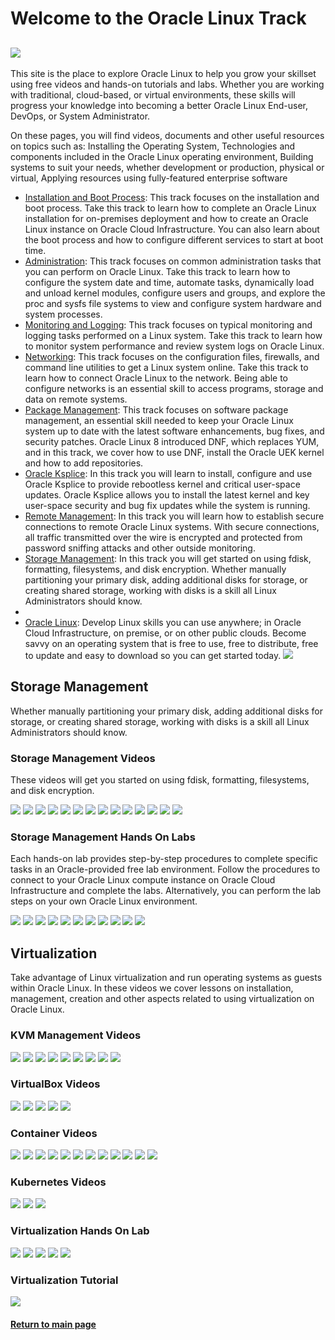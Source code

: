 
# Welcome to the Oracle Linux Track
![](../common/images/OL-1200x200-banner.png)
---
This site is the place to explore Oracle Linux to help you grow your skillset using free videos and hands-on tutorials and labs. Whether you are working with traditional, cloud-based, or virtual environments, these skills will progress your knowledge into becoming a better Oracle Linux End-user, DevOps, or System Administrator.

On these pages, you will find videos, documents and other useful resources on topics such as: Installing the Operating System, Technologies and components included in the Oracle Linux operating environment, Building systems to suit your needs, whether development or production, physical or virtual, Applying resources using fully-featured enterprise software

- [Installation and Boot Process](./inst_boot/inst_boot.md): This track focuses on the installation and boot process. Take this track to learn how to complete an Oracle Linux installation for on-premises deployment and how to create an Oracle Linux instance on Oracle Cloud Infrastructure. You can also learn about the boot process and how to configure different services to start at boot time.
- [Administration](./admin/admin.md): This track focuses on common administration tasks that you can perform on Oracle Linux. Take this track to learn how to configure the system date and time, automate tasks, dynamically load and unload kernel modules, configure users and groups, and explore the proc and sysfs file systems to view and configure system hardware and system processes.
- [Monitoring and Logging](./mon_log/mon_log.md): This track focuses on typical monitoring and logging tasks performed on a Linux system. Take this track to learn how to monitor system performance and review system logs on Oracle Linux.
- [Networking](./network/network.md): This track focuses on the configuration files, firewalls, and command line utilities to get a Linux system online. Take this track to learn how to connect Oracle Linux to the network. Being able to configure networks is an essential skill to access programs, storage and data on remote systems.
- [Package Management](./pkg_mgmt/pkg_mgmt.md): This track focuses on software package management, an essential skill needed to keep your Oracle Linux system up to date with the latest software enhancements, bug fixes, and security patches. Oracle Linux 8 introduced DNF, which replaces YUM, and in this track, we cover how to use DNF, install the Oracle UEK kernel and how to add repositories.
- [Oracle Ksplice](./ksplice/ksplice.md): In this track you will learn to install, configure and use Oracle Ksplice to provide rebootless kernel and critical user-space updates. Oracle Ksplice allows you to install the latest kernel and key user-space security and bug fix updates while the system is running.
- [Remote Management](./rem_mgmt/rem_mgmt.md): In this track you will learn how to establish secure connections to remote Oracle Linux systems. With secure connections, all traffic transmitted over the wire is encrypted and protected from password sniffing attacks and other outside monitoring.
- [Storage Management](./stor_mgmt/stor_mgmt.md): In this track you will get started on using fdisk, formatting, filesystems, and disk encryption. Whether manually partitioning your primary disk, adding additional disks for storage, or creating shared storage, working with disks is a skill all Linux Administrators should know.
- 
- [Oracle Linux](./OL/ol.md): Develop Linux skills you can use anywhere; in Oracle Cloud Infrastructure, on premise, or on other public clouds. Become savvy on an operating system that is free to use, free to distribute, free to update and easy to download so you can get started today.
![](common/images/OL-1200x200-banner.png)


## Storage Management
Whether manually partitioning your primary disk, adding additional disks for storage, or creating shared storage, working with disks is a skill all Linux Administrators should know.

### Storage Management Videos
These videos will get you started on using fdisk, formatting, filesystems, and disk encryption.

[![](../common/images/fdisk_tmp.png)](https://youtu.be/3edFvAXe4Hs)
[![](../common/images/extfs_tmp.png)](https://youtu.be/fCuxJkrXf2w)
[![](../common/images/mount_tmp.png)](https://youtu.be/2cHm9ohqZJo)
[![](../common/images/fstab_tmp.png)](https://youtu.be/zO9kbExt3uI)
[![](../common/images/swap_tmp.png)](https://youtu.be/rv6iXD8Iod0)
[![](../common/images/nfsserver_tmp.png)](https://youtu.be/fnVoVzB8Px0)
[![](../common/images/nfsexport_tmp.png)](https://youtu.be/YFeaOEgFrto)
[![](../common/images/nfsshares_tmp.png)](https://youtu.be/Fzvb2LKJdok)
[![](../common/images/xfs_tmp.png)](https://youtu.be/OUW1cbR-WuA)
[![](../common/images/btrfs_tmp.png)](https://youtu.be/hu3xX3o3ciA)
[![](../common/images/btrfssvol_tmp.png)](https://youtu.be/xH305gNQvJ8)
[![](../common/images/snapper_tmp.png)](https://youtu.be/U3Ur9x_gZSg)
[![](../common/images/glusterfs_tmp.png)](https://youtu.be/N7BeDUOcKg4)
[![](../common/images/lvm_tmp.png)](https://youtu.be/2ebupdOpOn8)

### Storage Management Hands On Labs
Each hands-on lab provides step-by-step procedures to complete specific tasks in an Oracle-provided free lab environment. Follow the procedures to connect to your Oracle Linux compute instance on Oracle Cloud Infrastructure and complete the labs. Alternatively, you can perform the lab steps on your own Oracle Linux environment.

[![](../common/images/filesystems_lab.png)](https://luna.oracle.com/lab/bbfe7177-f27a-42f5-97cf-95b7027efa26)
[![](../common/images/lvm_lab.png)](https://luna.oracle.com/lab/545675ec-9c52-42a5-b823-a7efb1ed237c)
[![](../common/images/autofs_lab.png)](https://luna.oracle.com/lab/5847ea10-bead-4dda-be13-72b55551f6a2)
[![](../common/images/nfsserver_lab.png)](https://luna.oracle.com/lab/3e7b391f-db29-405d-85bc-b70ad5753dd4)
[![](../common/images/diskencryt_lab.png)](https://luna.oracle.com/lab/e348bfed-8e08-4b12-8114-74e87eb12497)
[![](../common/images/gluster_lab.png)](https://luna.oracle.com/lab/4de49ca0-6b00-4c69-95a7-a60a4b21ab78)
[![](../common/images/btrfs_lab.png)](https://luna.oracle.com/lab/03f1fb2b-d4ef-4d1e-8a12-793cb3e3ffd8)
[![](../common/images/hanfsserver_lab.png)](https://luna.oracle.com/lab/2bf5d9a2-7afc-4286-97ef-386427e3ebea)
[![](../common/images/raidlvm_lab.png)](https://luna.oracle.com/lab/2edede28-75f0-4046-8567-4cfd1596f931)
[![](../common/images/swraid_lab.png)](https://luna.oracle.com/lab/2c5aab94-cacb-4978-b0c9-aca5c953f6e4)
[![](../common/images/vg_lab.png)](https://luna.oracle.com/lab/ee495d1a-4e00-4d77-9719-2f27591d1ecd)

## Virtualization
Take advantage of Linux virtualization and run operating systems as guests within Oracle Linux. In these videos we cover lessons on installation, management, creation and other aspects related to using virtualization on Oracle Linux.

### KVM Management Videos

[![](../common/images/kvm_tmp.png)](https://youtu.be/ALtnopSysY4)
[![](../common/images/cockpit_tmp.png)](https://youtu.be/-Z3AwP2HPa4)
[![](../common/images/usingcockpit_tmp.png)](https://youtu.be/daHQeCY13s8)
[![](../common/images/nat_tmp.png)](https://youtu.be/2MEqDxOeuDw)
[![](../common/images/bridge_tmp.png)](https://youtu.be/OAfIb7gtang)
[![](../common/images/usingbridge_tmp.png)](https://youtu.be/CXBTBxFoSKI)
[![](../common/images/switch_tmp.png)](https://youtu.be/hMstMTqzP_Q)
[![](../common/images/convert_tmp.png)](https://youtu.be/7gZLiTa3150)
[![](../common/images/adddisk_tmp.png)](https://youtu.be/B3h_DWOMwrk)

### VirtualBox Videos

[![](../common/images/instVB_tmp.png)](https://youtu.be/Dl2CxAoSC5o)
[![](../common/images/instVBext_tmp.png)](https://youtu.be/wHOYAGQtOcM)
[![](../common/images/createVM_tmp.png)](https://youtu.be/E5fGTh2XT10)
[![](../common/images/instVBga_tmp.png)](https://youtu.be/NmFN7azdZzY)
[![](../common/images/expVB_tmp.png)](https://youtu.be/jEDfsovNNyg)

### Container Videos

[![](../common/images/contov_tmp.png)](https://youtu.be/V9sOZHfuvVM)
[![](../common/images/arecontvm_tmp.png)](https://youtu.be/AvNDTpmHOMk)
[![](../common/images/instpbs_tmp.png)](https://youtu.be/L9Arzr88p0M)
[![](../common/images/pull_tmp.png)](https://youtu.be/QmZE-lFNzk4)
[![](../common/images/usepr_tmp.png)](https://youtu.be/q57hNilpakk)
[![](../common/images/createlr_tmp.png)](https://youtu.be/8wVmR_5YyCk)
[![](../common/images/run_tmp.png)](https://youtu.be/PXeKEIdaTBs)
[![](../common/images/imagelay_tmp.png)](https://youtu.be/i9KKMM0RiDI)
[![](../common/images/bind_tmp.png)](https://youtu.be/Kw5vdNRRaZc)
[![](../common/images/vol_tmp.png)](https://youtu.be/qIjTMOfGa_Y)
[![](../common/images/dfile_tmp.png)](https://youtu.be/AkvluNPzGSY)
[![](../common/images/chroot_tmp.png)](https://youtu.be/dxzwxvn621w)

### Kubernetes Videos

[![](../common/images/tour_tmp.png)](https://youtu.be/syBe1H-qe8U)
[![](../common/images/kubres_tmp.png)](https://youtu.be/e5m3TlvM4y4)
[![](../common/images/minikub_tmp.png)](https://youtu.be/u1qY8ax0U44)

### Virtualization Hands On Lab

[![](../common/images/podman_lab.png)](https://luna.oracle.com/lab/4fa11b26-6c31-4595-ac00-b6c6af97f417)
[![](../common/images/stor_podman_lab.png)](https://luna.oracle.com/lab/0dde3b49-0b91-423e-a126-5e718e05ca64)
[![](../common/images/usecont_lab.png)](https://luna.oracle.com/lab/42ce804b-ce7c-4fc0-9baf-aaccc4d80495)
[![](../common/images/mini_lab.png)](https://luna.oracle.com/lab/8b2f7860-3204-4cd3-8d55-3f6de9ca03c2)
[![](../common/images/runkub_lab.png)](https://luna.oracle.com/lab/01e69515-8cda-4d6e-89af-849f324c4b7f)

### Virtualization Tutorial

[![](../common/images/multi_lab.png)](https://docs.oracle.com/en/learn/oracle-linux-platform-images/index.html)

#### [Return to main page](../README.md)
